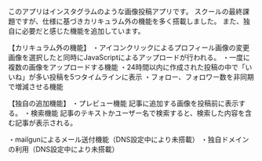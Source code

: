 このアプリはインスタグラムのような画像投稿アプリです。
スクールの最終課題ですが、仕様に基づきカリキュラム外の機能を多く搭載しました。
また、独自に必要だと感じた機能を追加しています。

【カリキュラム外の機能】
・アイコンクリックによるプロフィール画像の変更
  画像を選択したと同時にJavaScriptによるアップロードが行われる。
・一度に複数の画像をアップロードする機能
・24時間以内に作成された投稿の中で「いいね」が多い投稿を5つタイムラインに表示
・フォロー、フォロワー数を非同期で増減させる機能

【独自の追加機能】
・プレビュー機能
  記事に追加する画像を投稿前に表示する。
・検索機能
  記事のテキストかユーザー名で検索すると、検索した内容を含む記事が表示される。

・mailgunによるメール送付機能（DNS設定中により未搭載）
・独自ドメインの利用（DNS設定中により未搭載）
